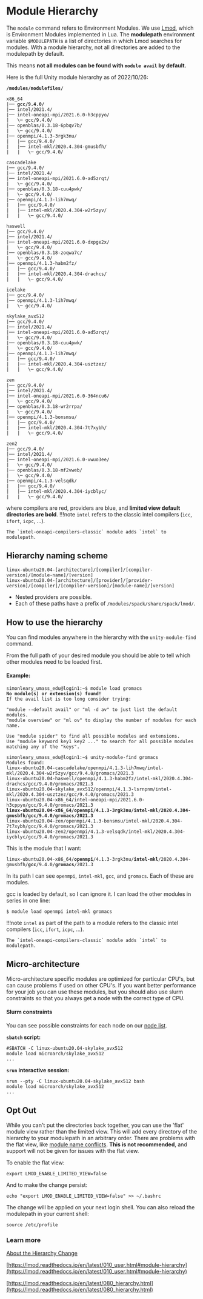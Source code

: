 # Module Hierarchy #

The <red>`module`</red> command refers to Environment Modules. We use [Lmod](https://lmod.readthedocs.io/en/latest/index.html), which is Environment Modules implemented in Lua. The **modulepath** environment variable `$MODULEPATH` is a list of directories in which Lmod searches for modules. With a module hierarchy, not all directories are added to the modulepath by default.

This means **not all modules can be found with <red>`module avail`</red> by default.**

Here is the full Unity module hierarchy as of 2022/10/26:
<pre><code><strong>/modules/modulefiles/</strong>

x86_64
|── <strong><red>gcc</red>/9.4.0/</strong>
|── <red>intel</red>/2021.4/
|── <blue>intel-oneapi-mpi</blue>/2021.6.0-h3cppyo/
|   \─ <red>gcc</red>/9.4.0/
|── <blue>openblas</blue>/0.3.18-6pbqv7b/
|   \─ <red>gcc</red>/9.4.0/
|── <blue>openmpi</blue>/4.1.3-3rgk3nu/
|   |── <red>gcc</red>/9.4.0/
|   |── <blue>intel-mkl</blue>/2020.4.304-gmusbfh/
|   |   \─ <red>gcc</red>/9.4.0/

cascadelake
|── <red>gcc</red>/9.4.0/
|── <red>intel</red>/2021.4/
|── <blue>intel-oneapi-mpi</blue>/2021.6.0-ad5zrqt/
|   \─ <red>gcc</red>/9.4.0/
|── <blue>openblas</blue>/0.3.18-cuu4pwk/
|   \─ <red>gcc</red>/9.4.0/
|── <blue>openmpi</blue>/4.1.3-lih7mwq/
|   |── <red>gcc</red>/9.4.0/
|   |── <blue>intel-mkl</blue>/2020.4.304-w2r5zyv/
|   |   \─ <red>gcc</red>/9.4.0/

haswell
|── <red>gcc</red>/9.4.0/
|── <red>intel</red>/2021.4/
|── <blue>intel-oneapi-mpi</blue>/2021.6.0-dxpge2x/
|   \─ <red>gcc</red>/9.4.0/
|── <blue>openblas</blue>/0.3.18-zoqwa7c/
|   \─ <red>gcc</red>/9.4.0/
|── <blue>openmpi</blue>/4.1.3-habm2fz/
|   |── <red>gcc</red>/9.4.0/
|   |── <blue>intel-mkl</blue>/2020.4.304-drachcs/
|   |   \─ <red>gcc</red>/9.4.0/

icelake
|── <red>gcc</red>/9.4.0/
|── <blue>openmpi</blue>/4.1.3-lih7mwq/
|   \─ <red>gcc</red>/9.4.0/

skylake_avx512
|── <red>gcc</red>/9.4.0/
|── <red>intel</red>/2021.4/
|── <blue>intel-oneapi-mpi</blue>/2021.6.0-ad5zrqt/
|   \─ <red>gcc</red>/9.4.0/
|── <blue>openblas</blue>/0.3.18-cuu4pwk/
|   \─ <red>gcc</red>/9.4.0/
|── <blue>openmpi</blue>/4.1.3-lih7mwq/
|   |── <red>gcc</red>/9.4.0/
|   |── <blue>intel-mkl</blue>/2020.4.304-usztzez/
|   |   \─ <red>gcc</red>/9.4.0/

zen
|── <red>gcc</red>/9.4.0/
|── <red>intel</red>/2021.4/
|── <blue>intel-oneapi-mpi</blue>/2021.6.0-364ncu6/
|   \─ <red>gcc</red>/9.4.0/
|── <blue>openblas</blue>/0.3.18-wr2rrpa/
|   \─ <red>gcc</red>/9.4.0/
|── <blue>openmpi</blue>/4.1.3-bonsmsu/
|   |── <red>gcc</red>/9.4.0/
|   |── <blue>intel-mkl</blue>/2020.4.304-7t7xybh/
|   |   \─ <red>gcc</red>/9.4.0/

zen2
|── <red>gcc</red>/9.4.0/
|── <red>intel</red>/2021.4/
|── <blue>intel-oneapi-mpi</blue>/2021.6.0-vwuo3ee/
|   \─ <red>gcc</red>/9.4.0/
|── <blue>openblas</blue>/0.3.18-mf2vweb/
|   \─ <red>gcc</red>/9.4.0/
|── <blue>openmpi</blue>/4.1.3-velsqdk/
|   |── <red>gcc</red>/9.4.0/
|   |── <blue>intel-mkl</blue>/2020.4.304-iycblyc/
|   |   \─ <red>gcc</red>/9.4.0/
</code></pre>
where <red>compilers are red</red>, <blue>providers are blue</blue>, and **limited view default directories are bold**.
!!!note
    `intel` refers to the classic intel compilers (`icc`, `ifort`, `icpc`, ...).

    The `intel-oneapi-compilers-classic` module adds `intel` to modulepath.

## Hierarchy naming scheme ##
<pre><code>linux-ubuntu20.04-[architecture]/[compiler]/[compiler-version]/<red>[module-name]/[version]</red>
linux-ubuntu20.04-[architecture]/[provider]/[provider-version]/[compiler]/[compiler-version]/<red>[module-name]/[version]</red>
</code></pre>

* Nested providers are possible.
* Each of these paths have a prefix of `/modules/spack/share/spack/lmod/`.

## How to use the hierarchy ##
You can find modules anywhere in the hierarchy with the <red>`unity-module-find`</red> command.

From the full path of your desired module you should be able to tell which other modules need to be loaded first.

#### Example: ####
<pre><code>simonleary_umass_edu@login1:~$ module load gromacs
<strong><red>No module(s) or extension(s) found!</red></strong>
If the avail list is too long consider trying:

"module --default avail" or "ml -d av" to just list the default modules.
"module overview" or "ml ov" to display the number of modules for each name.

Use "module spider" to find all possible modules and extensions.
Use "module keyword key1 key2 ..." to search for all possible modules matching any of the "keys".
</code></pre>

<pre><code>simonleary_umass_edu@login1:~$ unity-module-find gromacs
Modules found:
linux-ubuntu20.04-cascadelake/openmpi/4.1.3-lih7mwq/intel-mkl/2020.4.304-w2r5zyv/gcc/9.4.0/<red>gromacs/2021.3</red>
linux-ubuntu20.04-haswell/openmpi/4.1.3-habm2fz/intel-mkl/2020.4.304-drachcs/gcc/9.4.0/<red>gromacs/2021.3</red>
linux-ubuntu20.04-skylake_avx512/openmpi/4.1.3-lsrnpnm/intel-mkl/2020.4.304-usztzez/gcc/9.4.0/<red>gromacs/2021.3</red>
linux-ubuntu20.04-x86_64/intel-oneapi-mpi/2021.6.0-h3cppyo/gcc/9.4.0/<red>gromacs/2021.3</red>
<strong>linux-ubuntu20.04-x86_64/openmpi/4.1.3-3rgk3nu/intel-mkl/2020.4.304-gmusbfh/gcc/9.4.0/<red>gromacs/2021.3</red></strong>
linux-ubuntu20.04-zen/openmpi/4.1.3-bonsmsu/intel-mkl/2020.4.304-7t7xybh/gcc/9.4.0/<red>gromacs/2021.3</red>
linux-ubuntu20.04-zen2/openmpi/4.1.3-velsqdk/intel-mkl/2020.4.304-iycblyc/gcc/9.4.0/<red>gromacs/2021.3</red>
</code></pre>

This is the module that I want:
<pre><code>linux-ubuntu20.04-x86_64/<strong>openmpi</strong>/4.1.3-3rgk3nu/<strong>intel-mkl</strong>/2020.4.304-gmusbfh/<strong>gcc</strong>/9.4.0/<strong>gromacs</strong>/2021.3
</code></pre>
In its path I can see `openmpi`, `intel-mkl`, `gcc`, and `gromacs`. Each of these are modules.

gcc is loaded by default, so I can ignore it. I can load the other modules in series in one line:
```
$ module load openmpi intel-mkl gromacs
```

!!!note
    `intel` as part of the path to a module refers to the classic intel compilers (`icc`, `ifort`, `icpc`, ...).

    The `intel-oneapi-compilers-classic` module adds `intel` to modulepath.


## Micro-architecture ##

Micro-architecture specific modules are optimized for particular CPU's, but can cause problems if used on other CPU's. If you want better performance for your job you can use these modules, but you should also use slurm constraints so that you always get a node with the correct type of CPU.

#### Slurm constraints ####
You can see possible constraints for each node on our [node list](../technical/nodelist.md).

**`sbatch` script:**
```
#SBATCH -C linux-ubuntu20.04-skylake_avx512
module load microarch/skylake_avx512
...
```

**`srun` interactive session:**
```
srun --pty -C linux-ubuntu20.04-skylake_avx512 bash
module load microarch/skylake_avx512
...
```

## Opt Out ##
While you can't put the directories back together, you can use the 'flat' module view rather than the limited view. This will add every directory of the hierarchy to your modulepath in an arbitrary order. There are problems with the flat view, like [module name conflicts](../hierarchy-change.md#module-name-conflicts). **This is not recommended**, and support will not be given for issues with the flat view.

To enable the flat view:
```
export LMOD_ENABLE_LIMITED_VIEW=false
```
And to make the change persist:
```
echo "export LMOD_ENABLE_LIMITED_VIEW=false" >> ~/.bashrc
```
The change will be applied on your next login shell. You can also reload the modulepath in your current shell:
```
source /etc/profile
```


### Learn more ###
[About the Hierarchy Change](../hierarchy-change.md)

[https://lmod.readthedocs.io/en/latest/010_user.html#module-hierarchy](https://lmod.readthedocs.io/en/latest/010_user.html#module-hierarchy)

[https://lmod.readthedocs.io/en/latest/080_hierarchy.html](https://lmod.readthedocs.io/en/latest/080_hierarchy.html)
